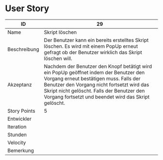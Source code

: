 # User Story

|ID          |29|
|-|-|
|Name        |Skript löschen|
|Beschreibung|Der Benutzer kann ein bereits erstelltes Skript löschen. Es wird mit einem PopUp erneut gefragt ob der Benutzer wirklich das Skript löschen will.|
|Akzeptanz   |Nachdem der Benutzer den Knopf betätigt wird ein PopUp geöffnet indem der Benutzer den Vorgang erneut bestätigen muss. Falls der Benutzer den Vorgang nicht fortsetzt wird das Skript nicht gelöscht. Falls der Benutzer den Vorgang fortsetzt und beendet wird das Skript gelöscht.|
|Story Points|5|
|Entwickler  ||
|Iteration   ||
|Stunden     ||
|Velocity    ||
|Bemerkung   ||

